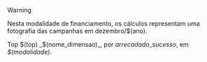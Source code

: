 <!-- ### Modalidade: $(modalidade) -->

<!--Valor Total Arrecadado-->
> [!WARNING] 
> Nesta modalidade de financiamento, os cálculos representam
> uma fotografia das campanhas em dezembro/$(ano).

Top $(top) _$(nome_dimensao)_, por _arrecadado_sucesso_, em _$(modalidade)_.
